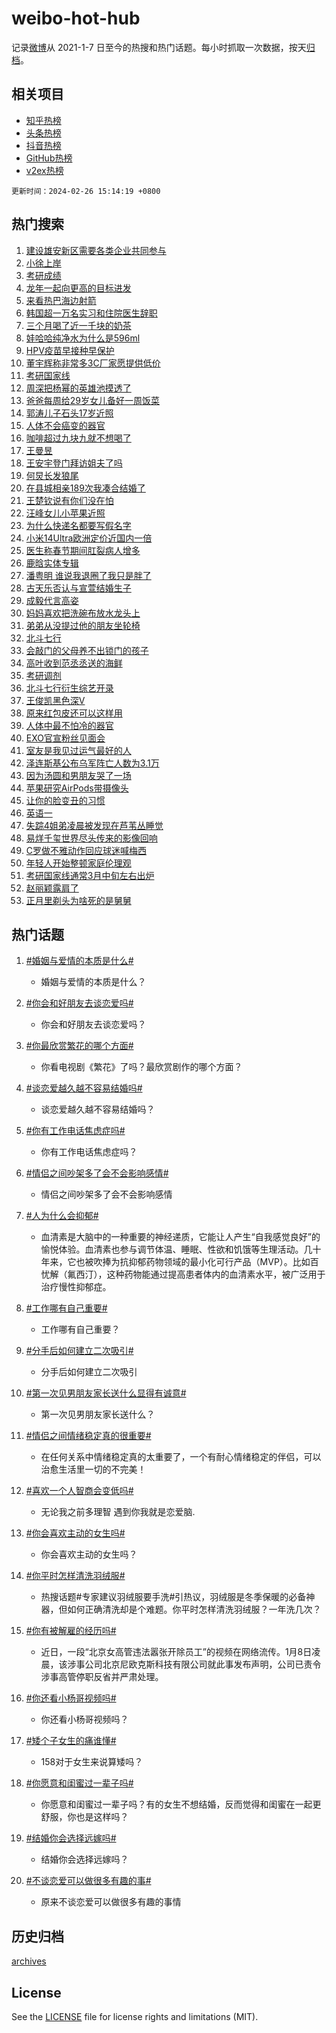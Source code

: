 # weibo-hot-hub

记录[微博](https://www.weibo.com)从 2021-1-7 日至今的热搜和热门话题。每小时抓取一次数据，按天[归档](archives)。

## 相关项目

- [知乎热榜](https://github.com/lonnyzhang423/zhihu-hot-hub)
- [头条热榜](https://github.com/lonnyzhang423/toutiao-hot-hub)
- [抖音热榜](https://github.com/lonnyzhang423/douyin-hot-hub)
- [GitHub热榜](https://github.com/lonnyzhang423/github-hot-hub)
- [v2ex热榜](https://github.com/lonnyzhang423/v2ex-hot-hub)


`更新时间：2024-02-26 15:14:19 +0800`

## 热门搜索

1. [建设雄安新区需要各类企业共同参与](https://m.weibo.cn/search?containerid=100103type%3D1%26t%3D10%26q%3D%23%E5%BB%BA%E8%AE%BE%E9%9B%84%E5%AE%89%E6%96%B0%E5%8C%BA%E9%9C%80%E8%A6%81%E5%90%84%E7%B1%BB%E4%BC%81%E4%B8%9A%E5%85%B1%E5%90%8C%E5%8F%82%E4%B8%8E%23&stream_entry_id=51&isnewpage=1&extparam=seat%3D1%26dgr%3D0%26c_type%3D51%26stream_entry_id%3D51%26pos%3D0%26cate%3D10103%26filter_type%3Drealtimehot%26q%3D%2523%25E5%25BB%25BA%25E8%25AE%25BE%25E9%259B%2584%25E5%25AE%2589%25E6%2596%25B0%25E5%258C%25BA%25E9%259C%2580%25E8%25A6%2581%25E5%2590%2584%25E7%25B1%25BB%25E4%25BC%2581%25E4%25B8%259A%25E5%2585%25B1%25E5%2590%258C%25E5%258F%2582%25E4%25B8%258E%2523%26display_time%3D1708931658%26pre_seqid%3D1708931658359916158197)
1. [小徐上岸](https://m.weibo.cn/search?containerid=100103type%3D1%26t%3D10%26q%3D%E5%B0%8F%E5%BE%90%E4%B8%8A%E5%B2%B8&stream_entry_id=31&isnewpage=1&extparam=seat%3D1%26c_type%3D31%26stream_entry_id%3D31%26band_rank%3D1%26cate%3D5001%26realpos%3D1%26filter_type%3Drealtimehot%26q%3D%25E5%25B0%258F%25E5%25BE%2590%25E4%25B8%258A%25E5%25B2%25B8%26dgr%3D0%26pos%3D0%26flag%3D1%26lcate%3D5001%26display_time%3D1708931658%26pre_seqid%3D1708931658359916158197)
1. [考研成绩](https://m.weibo.cn/search?containerid=100103type%3D1%26t%3D10%26q%3D%E8%80%83%E7%A0%94%E6%88%90%E7%BB%A9&stream_entry_id=31&isnewpage=1&extparam=seat%3D1%26c_type%3D31%26stream_entry_id%3D31%26band_rank%3D2%26cate%3D5001%26realpos%3D2%26filter_type%3Drealtimehot%26q%3D%25E8%2580%2583%25E7%25A0%2594%25E6%2588%2590%25E7%25BB%25A9%26dgr%3D0%26pos%3D1%26flag%3D16%26lcate%3D5001%26display_time%3D1708931658%26pre_seqid%3D1708931658359916158197)
1. [龙年一起向更高的目标进发](https://m.weibo.cn/search?containerid=100103type%3D1%26t%3D10%26q%3D%23%E9%BE%99%E5%B9%B4%E4%B8%80%E8%B5%B7%E5%90%91%E6%9B%B4%E9%AB%98%E7%9A%84%E7%9B%AE%E6%A0%87%E8%BF%9B%E5%8F%91%23&stream_entry_id=31&isnewpage=1&extparam=seat%3D1%26c_type%3D31%26stream_entry_id%3D31%26band_rank%3D3%26cate%3D5001%26realpos%3D3%26filter_type%3Drealtimehot%26q%3D%2523%25E9%25BE%2599%25E5%25B9%25B4%25E4%25B8%2580%25E8%25B5%25B7%25E5%2590%2591%25E6%259B%25B4%25E9%25AB%2598%25E7%259A%2584%25E7%259B%25AE%25E6%25A0%2587%25E8%25BF%259B%25E5%258F%2591%2523%26dgr%3D0%26pos%3D2%26flag%3D0%26lcate%3D5001%26display_time%3D1708931658%26pre_seqid%3D1708931658359916158197)
1. [来看热巴海边射箭](https://m.weibo.cn/search?containerid=100103type%3D1%26t%3D10%26q%3D%23%E6%9D%A5%E7%9C%8B%E7%83%AD%E5%B7%B4%E6%B5%B7%E8%BE%B9%E5%B0%84%E7%AE%AD%23&stream_entry_id=31&isnewpage=1&extparam=seat%3D1%26filter_type%3Drealtimehot%26c_type%3D31%26stream_entry_id%3D31%26band_rank%3D4%26cate%3D5001%26is_ad_pos%3D1%26q%3D%2523%25E6%259D%25A5%25E7%259C%258B%25E7%2583%25AD%25E5%25B7%25B4%25E6%25B5%25B7%25E8%25BE%25B9%25E5%25B0%2584%25E7%25AE%25AD%2523%26dgr%3D0%26adid%3D224025%26pos%3D3%26topic_ad%3D1%26lcate%3D5001%26display_time%3D1708931658%26pre_seqid%3D1708931658359916158197)
1. [韩国超一万名实习和住院医生辞职](https://m.weibo.cn/search?containerid=100103type%3D1%26t%3D10%26q%3D%23%E9%9F%A9%E5%9B%BD%E8%B6%85%E4%B8%80%E4%B8%87%E5%90%8D%E5%AE%9E%E4%B9%A0%E5%92%8C%E4%BD%8F%E9%99%A2%E5%8C%BB%E7%94%9F%E8%BE%9E%E8%81%8C%23&stream_entry_id=31&isnewpage=1&extparam=seat%3D1%26c_type%3D31%26stream_entry_id%3D31%26band_rank%3D4%26cate%3D5001%26realpos%3D4%26filter_type%3Drealtimehot%26q%3D%2523%25E9%259F%25A9%25E5%259B%25BD%25E8%25B6%2585%25E4%25B8%2580%25E4%25B8%2587%25E5%2590%258D%25E5%25AE%259E%25E4%25B9%25A0%25E5%2592%258C%25E4%25BD%258F%25E9%2599%25A2%25E5%258C%25BB%25E7%2594%259F%25E8%25BE%259E%25E8%2581%258C%2523%26dgr%3D0%26pos%3D4%26flag%3D1%26lcate%3D5001%26display_time%3D1708931658%26pre_seqid%3D1708931658359916158197)
1. [三个月喝了近一千块的奶茶](https://m.weibo.cn/search?containerid=100103type%3D1%26t%3D10%26q%3D%23%E4%B8%89%E4%B8%AA%E6%9C%88%E5%96%9D%E4%BA%86%E8%BF%91%E4%B8%80%E5%8D%83%E5%9D%97%E7%9A%84%E5%A5%B6%E8%8C%B6%23&stream_entry_id=31&isnewpage=1&extparam=seat%3D1%26c_type%3D31%26stream_entry_id%3D31%26band_rank%3D5%26cate%3D5001%26realpos%3D5%26filter_type%3Drealtimehot%26q%3D%2523%25E4%25B8%2589%25E4%25B8%25AA%25E6%259C%2588%25E5%2596%259D%25E4%25BA%2586%25E8%25BF%2591%25E4%25B8%2580%25E5%258D%2583%25E5%259D%2597%25E7%259A%2584%25E5%25A5%25B6%25E8%258C%25B6%2523%26dgr%3D0%26pos%3D5%26flag%3D2%26lcate%3D5001%26display_time%3D1708931658%26pre_seqid%3D1708931658359916158197)
1. [娃哈哈纯净水为什么是596ml](https://m.weibo.cn/search?containerid=100103type%3D1%26t%3D10%26q%3D%23%E5%A8%83%E5%93%88%E5%93%88%E7%BA%AF%E5%87%80%E6%B0%B4%E4%B8%BA%E4%BB%80%E4%B9%88%E6%98%AF596ml%23&stream_entry_id=31&isnewpage=1&extparam=seat%3D1%26c_type%3D31%26stream_entry_id%3D31%26band_rank%3D6%26cate%3D5001%26realpos%3D6%26filter_type%3Drealtimehot%26q%3D%2523%25E5%25A8%2583%25E5%2593%2588%25E5%2593%2588%25E7%25BA%25AF%25E5%2587%2580%25E6%25B0%25B4%25E4%25B8%25BA%25E4%25BB%2580%25E4%25B9%2588%25E6%2598%25AF596ml%2523%26dgr%3D0%26pos%3D6%26flag%3D0%26lcate%3D5001%26display_time%3D1708931658%26pre_seqid%3D1708931658359916158197)
1. [HPV疫苗早接种早保护](https://m.weibo.cn/search?containerid=100103type%3D1%26t%3D10%26q%3D%23HPV%E7%96%AB%E8%8B%97%E6%97%A9%E6%8E%A5%E7%A7%8D%E6%97%A9%E4%BF%9D%E6%8A%A4%23&stream_entry_id=31&isnewpage=1&extparam=seat%3D1%26filter_type%3Drealtimehot%26c_type%3D31%26stream_entry_id%3D31%26band_rank%3D7%26cate%3D5001%26is_ad_pos%3D1%26q%3D%2523HPV%25E7%2596%25AB%25E8%258B%2597%25E6%2597%25A9%25E6%258E%25A5%25E7%25A7%258D%25E6%2597%25A9%25E4%25BF%259D%25E6%258A%25A4%2523%26dgr%3D0%26adid%3D224066%26pos%3D7%26topic_ad%3D1%26lcate%3D5001%26display_time%3D1708931658%26pre_seqid%3D1708931658359916158197)
1. [董宇辉称非常多3C厂家愿提供低价](https://m.weibo.cn/search?containerid=100103type%3D1%26t%3D10%26q%3D%23%E8%91%A3%E5%AE%87%E8%BE%89%E7%A7%B0%E9%9D%9E%E5%B8%B8%E5%A4%9A3C%E5%8E%82%E5%AE%B6%E6%84%BF%E6%8F%90%E4%BE%9B%E4%BD%8E%E4%BB%B7%23&stream_entry_id=31&isnewpage=1&extparam=seat%3D1%26c_type%3D31%26stream_entry_id%3D31%26band_rank%3D7%26cate%3D5001%26realpos%3D7%26filter_type%3Drealtimehot%26q%3D%2523%25E8%2591%25A3%25E5%25AE%2587%25E8%25BE%2589%25E7%25A7%25B0%25E9%259D%259E%25E5%25B8%25B8%25E5%25A4%259A3C%25E5%258E%2582%25E5%25AE%25B6%25E6%2584%25BF%25E6%258F%2590%25E4%25BE%259B%25E4%25BD%258E%25E4%25BB%25B7%2523%26dgr%3D0%26pos%3D8%26flag%3D1%26lcate%3D5001%26display_time%3D1708931658%26pre_seqid%3D1708931658359916158197)
1. [考研国家线](https://m.weibo.cn/search?containerid=100103type%3D1%26t%3D10%26q%3D%E8%80%83%E7%A0%94%E5%9B%BD%E5%AE%B6%E7%BA%BF&stream_entry_id=31&isnewpage=1&extparam=seat%3D1%26c_type%3D31%26stream_entry_id%3D31%26band_rank%3D8%26cate%3D5001%26realpos%3D8%26filter_type%3Drealtimehot%26q%3D%25E8%2580%2583%25E7%25A0%2594%25E5%259B%25BD%25E5%25AE%25B6%25E7%25BA%25BF%26dgr%3D0%26pos%3D9%26flag%3D0%26lcate%3D5001%26display_time%3D1708931658%26pre_seqid%3D1708931658359916158197)
1. [周深把杨幂的英雄池摸透了](https://m.weibo.cn/search?containerid=100103type%3D1%26t%3D10%26q%3D%23%E5%91%A8%E6%B7%B1%E6%8A%8A%E6%9D%A8%E5%B9%82%E7%9A%84%E8%8B%B1%E9%9B%84%E6%B1%A0%E6%91%B8%E9%80%8F%E4%BA%86%23&stream_entry_id=31&isnewpage=1&extparam=seat%3D1%26c_type%3D31%26stream_entry_id%3D31%26band_rank%3D9%26cate%3D5001%26realpos%3D9%26filter_type%3Drealtimehot%26q%3D%2523%25E5%2591%25A8%25E6%25B7%25B1%25E6%258A%258A%25E6%259D%25A8%25E5%25B9%2582%25E7%259A%2584%25E8%258B%25B1%25E9%259B%2584%25E6%25B1%25A0%25E6%2591%25B8%25E9%2580%258F%25E4%25BA%2586%2523%26dgr%3D0%26pos%3D10%26flag%3D1%26lcate%3D5001%26display_time%3D1708931658%26pre_seqid%3D1708931658359916158197)
1. [爸爸每周给29岁女儿备好一周饭菜](https://m.weibo.cn/search?containerid=100103type%3D1%26t%3D10%26q%3D%23%E7%88%B8%E7%88%B8%E6%AF%8F%E5%91%A8%E7%BB%9929%E5%B2%81%E5%A5%B3%E5%84%BF%E5%A4%87%E5%A5%BD%E4%B8%80%E5%91%A8%E9%A5%AD%E8%8F%9C%23&stream_entry_id=31&isnewpage=1&extparam=seat%3D1%26c_type%3D31%26stream_entry_id%3D31%26band_rank%3D10%26cate%3D5001%26realpos%3D10%26filter_type%3Drealtimehot%26q%3D%2523%25E7%2588%25B8%25E7%2588%25B8%25E6%25AF%258F%25E5%2591%25A8%25E7%25BB%259929%25E5%25B2%2581%25E5%25A5%25B3%25E5%2584%25BF%25E5%25A4%2587%25E5%25A5%25BD%25E4%25B8%2580%25E5%2591%25A8%25E9%25A5%25AD%25E8%258F%259C%2523%26dgr%3D0%26pos%3D11%26flag%3D32768%26lcate%3D5001%26display_time%3D1708931658%26pre_seqid%3D1708931658359916158197)
1. [郭涛儿子石头17岁近照](https://m.weibo.cn/search?containerid=100103type%3D1%26t%3D10%26q%3D%23%E9%83%AD%E6%B6%9B%E5%84%BF%E5%AD%90%E7%9F%B3%E5%A4%B417%E5%B2%81%E8%BF%91%E7%85%A7%23&stream_entry_id=31&isnewpage=1&extparam=seat%3D1%26c_type%3D31%26stream_entry_id%3D31%26band_rank%3D11%26cate%3D5001%26realpos%3D11%26filter_type%3Drealtimehot%26q%3D%2523%25E9%2583%25AD%25E6%25B6%259B%25E5%2584%25BF%25E5%25AD%2590%25E7%259F%25B3%25E5%25A4%25B417%25E5%25B2%2581%25E8%25BF%2591%25E7%2585%25A7%2523%26dgr%3D0%26pos%3D12%26flag%3D1%26lcate%3D5001%26display_time%3D1708931658%26pre_seqid%3D1708931658359916158197)
1. [人体不会癌变的器官](https://m.weibo.cn/search?containerid=100103type%3D1%26t%3D10%26q%3D%23%E4%BA%BA%E4%BD%93%E4%B8%8D%E4%BC%9A%E7%99%8C%E5%8F%98%E7%9A%84%E5%99%A8%E5%AE%98%23&stream_entry_id=31&isnewpage=1&extparam=seat%3D1%26c_type%3D31%26stream_entry_id%3D31%26band_rank%3D12%26cate%3D5001%26realpos%3D12%26filter_type%3Drealtimehot%26q%3D%2523%25E4%25BA%25BA%25E4%25BD%2593%25E4%25B8%258D%25E4%25BC%259A%25E7%2599%258C%25E5%258F%2598%25E7%259A%2584%25E5%2599%25A8%25E5%25AE%2598%2523%26dgr%3D0%26pos%3D13%26flag%3D2%26lcate%3D5001%26display_time%3D1708931658%26pre_seqid%3D1708931658359916158197)
1. [咖啡超过九块九就不想喝了](https://m.weibo.cn/search?containerid=100103type%3D1%26t%3D10%26q%3D%23%E5%92%96%E5%95%A1%E8%B6%85%E8%BF%87%E4%B9%9D%E5%9D%97%E4%B9%9D%E5%B0%B1%E4%B8%8D%E6%83%B3%E5%96%9D%E4%BA%86%23&stream_entry_id=31&isnewpage=1&extparam=seat%3D1%26c_type%3D31%26stream_entry_id%3D31%26band_rank%3D13%26cate%3D5001%26realpos%3D13%26filter_type%3Drealtimehot%26q%3D%2523%25E5%2592%2596%25E5%2595%25A1%25E8%25B6%2585%25E8%25BF%2587%25E4%25B9%259D%25E5%259D%2597%25E4%25B9%259D%25E5%25B0%25B1%25E4%25B8%258D%25E6%2583%25B3%25E5%2596%259D%25E4%25BA%2586%2523%26dgr%3D0%26pos%3D14%26flag%3D1%26lcate%3D5001%26display_time%3D1708931658%26pre_seqid%3D1708931658359916158197)
1. [王曼昱](https://m.weibo.cn/search?containerid=100103type%3D1%26t%3D10%26q%3D%E7%8E%8B%E6%9B%BC%E6%98%B1&stream_entry_id=31&isnewpage=1&extparam=seat%3D1%26c_type%3D31%26stream_entry_id%3D31%26band_rank%3D14%26cate%3D5001%26realpos%3D14%26filter_type%3Drealtimehot%26q%3D%25E7%258E%258B%25E6%259B%25BC%25E6%2598%25B1%26dgr%3D0%26pos%3D15%26flag%3D1%26lcate%3D5001%26display_time%3D1708931658%26pre_seqid%3D1708931658359916158197)
1. [王安宇登门拜访姐夫了吗](https://m.weibo.cn/search?containerid=100103type%3D1%26t%3D10%26q%3D%E7%8E%8B%E5%AE%89%E5%AE%87%E7%99%BB%E9%97%A8%E6%8B%9C%E8%AE%BF%E5%A7%90%E5%A4%AB%E4%BA%86%E5%90%97&stream_entry_id=31&isnewpage=1&extparam=seat%3D1%26c_type%3D31%26stream_entry_id%3D31%26band_rank%3D15%26cate%3D5001%26realpos%3D15%26filter_type%3Drealtimehot%26q%3D%25E7%258E%258B%25E5%25AE%2589%25E5%25AE%2587%25E7%2599%25BB%25E9%2597%25A8%25E6%258B%259C%25E8%25AE%25BF%25E5%25A7%2590%25E5%25A4%25AB%25E4%25BA%2586%25E5%2590%2597%26dgr%3D0%26pos%3D16%26flag%3D0%26lcate%3D5001%26display_time%3D1708931658%26pre_seqid%3D1708931658359916158197)
1. [何炅长发狼尾](https://m.weibo.cn/search?containerid=100103type%3D1%26t%3D10%26q%3D%23%E4%BD%95%E7%82%85%E9%95%BF%E5%8F%91%E7%8B%BC%E5%B0%BE%23&stream_entry_id=31&isnewpage=1&extparam=seat%3D1%26c_type%3D31%26stream_entry_id%3D31%26band_rank%3D16%26cate%3D5001%26realpos%3D16%26filter_type%3Drealtimehot%26q%3D%2523%25E4%25BD%2595%25E7%2582%2585%25E9%2595%25BF%25E5%258F%2591%25E7%258B%25BC%25E5%25B0%25BE%2523%26dgr%3D0%26pos%3D17%26flag%3D1%26lcate%3D5001%26display_time%3D1708931658%26pre_seqid%3D1708931658359916158197)
1. [在县城相亲189次我凑合结婚了](https://m.weibo.cn/search?containerid=100103type%3D1%26t%3D10%26q%3D%23%E5%9C%A8%E5%8E%BF%E5%9F%8E%E7%9B%B8%E4%BA%B2189%E6%AC%A1%E6%88%91%E5%87%91%E5%90%88%E7%BB%93%E5%A9%9A%E4%BA%86%23&stream_entry_id=31&isnewpage=1&extparam=seat%3D1%26c_type%3D31%26stream_entry_id%3D31%26band_rank%3D17%26cate%3D5001%26realpos%3D17%26filter_type%3Drealtimehot%26q%3D%2523%25E5%259C%25A8%25E5%258E%25BF%25E5%259F%258E%25E7%259B%25B8%25E4%25BA%25B2189%25E6%25AC%25A1%25E6%2588%2591%25E5%2587%2591%25E5%2590%2588%25E7%25BB%2593%25E5%25A9%259A%25E4%25BA%2586%2523%26dgr%3D0%26pos%3D18%26flag%3D0%26lcate%3D5001%26display_time%3D1708931658%26pre_seqid%3D1708931658359916158197)
1. [王楚钦说有你们没在怕](https://m.weibo.cn/search?containerid=100103type%3D1%26t%3D10%26q%3D%23%E7%8E%8B%E6%A5%9A%E9%92%A6%E8%AF%B4%E6%9C%89%E4%BD%A0%E4%BB%AC%E6%B2%A1%E5%9C%A8%E6%80%95%23&stream_entry_id=31&isnewpage=1&extparam=seat%3D1%26c_type%3D31%26stream_entry_id%3D31%26band_rank%3D18%26cate%3D5001%26realpos%3D18%26filter_type%3Drealtimehot%26q%3D%2523%25E7%258E%258B%25E6%25A5%259A%25E9%2592%25A6%25E8%25AF%25B4%25E6%259C%2589%25E4%25BD%25A0%25E4%25BB%25AC%25E6%25B2%25A1%25E5%259C%25A8%25E6%2580%2595%2523%26dgr%3D0%26pos%3D19%26flag%3D1%26lcate%3D5001%26display_time%3D1708931658%26pre_seqid%3D1708931658359916158197)
1. [汪峰女儿小苹果近照](https://m.weibo.cn/search?containerid=100103type%3D1%26t%3D10%26q%3D%23%E6%B1%AA%E5%B3%B0%E5%A5%B3%E5%84%BF%E5%B0%8F%E8%8B%B9%E6%9E%9C%E8%BF%91%E7%85%A7%23&stream_entry_id=31&isnewpage=1&extparam=seat%3D1%26c_type%3D31%26stream_entry_id%3D31%26band_rank%3D19%26cate%3D5001%26realpos%3D19%26filter_type%3Drealtimehot%26q%3D%2523%25E6%25B1%25AA%25E5%25B3%25B0%25E5%25A5%25B3%25E5%2584%25BF%25E5%25B0%258F%25E8%258B%25B9%25E6%259E%259C%25E8%25BF%2591%25E7%2585%25A7%2523%26dgr%3D0%26pos%3D20%26flag%3D1%26lcate%3D5001%26display_time%3D1708931658%26pre_seqid%3D1708931658359916158197)
1. [为什么快递名都要写假名字](https://m.weibo.cn/search?containerid=100103type%3D1%26t%3D10%26q%3D%23%E4%B8%BA%E4%BB%80%E4%B9%88%E5%BF%AB%E9%80%92%E5%90%8D%E9%83%BD%E8%A6%81%E5%86%99%E5%81%87%E5%90%8D%E5%AD%97%23&stream_entry_id=31&isnewpage=1&extparam=seat%3D1%26c_type%3D31%26stream_entry_id%3D31%26band_rank%3D20%26cate%3D5001%26realpos%3D20%26filter_type%3Drealtimehot%26q%3D%2523%25E4%25B8%25BA%25E4%25BB%2580%25E4%25B9%2588%25E5%25BF%25AB%25E9%2580%2592%25E5%2590%258D%25E9%2583%25BD%25E8%25A6%2581%25E5%2586%2599%25E5%2581%2587%25E5%2590%258D%25E5%25AD%2597%2523%26dgr%3D0%26pos%3D21%26flag%3D1%26lcate%3D5001%26display_time%3D1708931658%26pre_seqid%3D1708931658359916158197)
1. [小米14Ultra欧洲定价近国内一倍](https://m.weibo.cn/search?containerid=100103type%3D1%26t%3D10%26q%3D%23%E5%B0%8F%E7%B1%B314Ultra%E6%AC%A7%E6%B4%B2%E5%AE%9A%E4%BB%B7%E8%BF%91%E5%9B%BD%E5%86%85%E4%B8%80%E5%80%8D%23&stream_entry_id=31&isnewpage=1&extparam=seat%3D1%26c_type%3D31%26stream_entry_id%3D31%26band_rank%3D21%26cate%3D5001%26realpos%3D21%26filter_type%3Drealtimehot%26q%3D%2523%25E5%25B0%258F%25E7%25B1%25B314Ultra%25E6%25AC%25A7%25E6%25B4%25B2%25E5%25AE%259A%25E4%25BB%25B7%25E8%25BF%2591%25E5%259B%25BD%25E5%2586%2585%25E4%25B8%2580%25E5%2580%258D%2523%26dgr%3D0%26adid%3D224105%26pos%3D22%26flag%3D0%26lcate%3D5001%26display_time%3D1708931658%26pre_seqid%3D1708931658359916158197)
1. [医生称春节期间肛裂病人增多](https://m.weibo.cn/search?containerid=100103type%3D1%26t%3D10%26q%3D%23%E5%8C%BB%E7%94%9F%E7%A7%B0%E6%98%A5%E8%8A%82%E6%9C%9F%E9%97%B4%E8%82%9B%E8%A3%82%E7%97%85%E4%BA%BA%E5%A2%9E%E5%A4%9A%23&stream_entry_id=31&isnewpage=1&extparam=seat%3D1%26c_type%3D31%26stream_entry_id%3D31%26band_rank%3D22%26cate%3D5001%26realpos%3D22%26filter_type%3Drealtimehot%26q%3D%2523%25E5%258C%25BB%25E7%2594%259F%25E7%25A7%25B0%25E6%2598%25A5%25E8%258A%2582%25E6%259C%259F%25E9%2597%25B4%25E8%2582%259B%25E8%25A3%2582%25E7%2597%2585%25E4%25BA%25BA%25E5%25A2%259E%25E5%25A4%259A%2523%26dgr%3D0%26pos%3D23%26flag%3D0%26lcate%3D5001%26display_time%3D1708931658%26pre_seqid%3D1708931658359916158197)
1. [鹿晗实体专辑](https://m.weibo.cn/search?containerid=100103type%3D1%26t%3D10%26q%3D%E9%B9%BF%E6%99%97%E5%AE%9E%E4%BD%93%E4%B8%93%E8%BE%91&stream_entry_id=31&isnewpage=1&extparam=seat%3D1%26c_type%3D31%26stream_entry_id%3D31%26band_rank%3D23%26cate%3D5001%26realpos%3D23%26filter_type%3Drealtimehot%26q%3D%25E9%25B9%25BF%25E6%2599%2597%25E5%25AE%259E%25E4%25BD%2593%25E4%25B8%2593%25E8%25BE%2591%26dgr%3D0%26pos%3D24%26flag%3D2%26lcate%3D5001%26display_time%3D1708931658%26pre_seqid%3D1708931658359916158197)
1. [潘粤明 谁说我退圈了我只是胖了](https://m.weibo.cn/search?containerid=100103type%3D1%26t%3D10%26q%3D%E6%BD%98%E7%B2%A4%E6%98%8E+%E8%B0%81%E8%AF%B4%E6%88%91%E9%80%80%E5%9C%88%E4%BA%86%E6%88%91%E5%8F%AA%E6%98%AF%E8%83%96%E4%BA%86&stream_entry_id=31&isnewpage=1&extparam=seat%3D1%26c_type%3D31%26stream_entry_id%3D31%26band_rank%3D24%26cate%3D5001%26realpos%3D24%26filter_type%3Drealtimehot%26q%3D%25E6%25BD%2598%25E7%25B2%25A4%25E6%2598%258E%2520%25E8%25B0%2581%25E8%25AF%25B4%25E6%2588%2591%25E9%2580%2580%25E5%259C%2588%25E4%25BA%2586%25E6%2588%2591%25E5%258F%25AA%25E6%2598%25AF%25E8%2583%2596%25E4%25BA%2586%26dgr%3D0%26pos%3D25%26flag%3D2%26lcate%3D5001%26display_time%3D1708931658%26pre_seqid%3D1708931658359916158197)
1. [古天乐否认与宣萱结婚生子](https://m.weibo.cn/search?containerid=100103type%3D1%26t%3D10%26q%3D%23%E5%8F%A4%E5%A4%A9%E4%B9%90%E5%90%A6%E8%AE%A4%E4%B8%8E%E5%AE%A3%E8%90%B1%E7%BB%93%E5%A9%9A%E7%94%9F%E5%AD%90%23&stream_entry_id=31&isnewpage=1&extparam=seat%3D1%26c_type%3D31%26stream_entry_id%3D31%26band_rank%3D25%26cate%3D5001%26realpos%3D25%26filter_type%3Drealtimehot%26q%3D%2523%25E5%258F%25A4%25E5%25A4%25A9%25E4%25B9%2590%25E5%2590%25A6%25E8%25AE%25A4%25E4%25B8%258E%25E5%25AE%25A3%25E8%2590%25B1%25E7%25BB%2593%25E5%25A9%259A%25E7%2594%259F%25E5%25AD%2590%2523%26dgr%3D0%26pos%3D26%26flag%3D0%26lcate%3D5001%26display_time%3D1708931658%26pre_seqid%3D1708931658359916158197)
1. [成毅代言高姿](https://m.weibo.cn/search?containerid=100103type%3D1%26t%3D10%26q%3D%E6%88%90%E6%AF%85%E4%BB%A3%E8%A8%80%E9%AB%98%E5%A7%BF&stream_entry_id=31&isnewpage=1&extparam=seat%3D1%26c_type%3D31%26stream_entry_id%3D31%26band_rank%3D26%26cate%3D5001%26realpos%3D26%26filter_type%3Drealtimehot%26q%3D%25E6%2588%2590%25E6%25AF%2585%25E4%25BB%25A3%25E8%25A8%2580%25E9%25AB%2598%25E5%25A7%25BF%26dgr%3D0%26pos%3D27%26flag%3D1%26lcate%3D5001%26display_time%3D1708931658%26pre_seqid%3D1708931658359916158197)
1. [妈妈喜欢把洗碗布放水龙头上](https://m.weibo.cn/search?containerid=100103type%3D1%26t%3D10%26q%3D%E5%A6%88%E5%A6%88%E5%96%9C%E6%AC%A2%E6%8A%8A%E6%B4%97%E7%A2%97%E5%B8%83%E6%94%BE%E6%B0%B4%E9%BE%99%E5%A4%B4%E4%B8%8A&stream_entry_id=31&isnewpage=1&extparam=seat%3D1%26c_type%3D31%26stream_entry_id%3D31%26band_rank%3D27%26cate%3D5001%26realpos%3D27%26filter_type%3Drealtimehot%26q%3D%25E5%25A6%2588%25E5%25A6%2588%25E5%2596%259C%25E6%25AC%25A2%25E6%258A%258A%25E6%25B4%2597%25E7%25A2%2597%25E5%25B8%2583%25E6%2594%25BE%25E6%25B0%25B4%25E9%25BE%2599%25E5%25A4%25B4%25E4%25B8%258A%26dgr%3D0%26pos%3D28%26flag%3D0%26lcate%3D5001%26display_time%3D1708931658%26pre_seqid%3D1708931658359916158197)
1. [弟弟从没提过他的朋友坐轮椅](https://m.weibo.cn/search?containerid=100103type%3D1%26t%3D10%26q%3D%E5%BC%9F%E5%BC%9F%E4%BB%8E%E6%B2%A1%E6%8F%90%E8%BF%87%E4%BB%96%E7%9A%84%E6%9C%8B%E5%8F%8B%E5%9D%90%E8%BD%AE%E6%A4%85&stream_entry_id=31&isnewpage=1&extparam=seat%3D1%26c_type%3D31%26stream_entry_id%3D31%26band_rank%3D28%26cate%3D5001%26realpos%3D28%26filter_type%3Drealtimehot%26q%3D%25E5%25BC%259F%25E5%25BC%259F%25E4%25BB%258E%25E6%25B2%25A1%25E6%258F%2590%25E8%25BF%2587%25E4%25BB%2596%25E7%259A%2584%25E6%259C%258B%25E5%258F%258B%25E5%259D%2590%25E8%25BD%25AE%25E6%25A4%2585%26dgr%3D0%26pos%3D29%26flag%3D1%26lcate%3D5001%26display_time%3D1708931658%26pre_seqid%3D1708931658359916158197)
1. [北斗七行](https://m.weibo.cn/search?containerid=100103type%3D1%26t%3D10%26q%3D%E5%8C%97%E6%96%97%E4%B8%83%E8%A1%8C&stream_entry_id=31&isnewpage=1&extparam=seat%3D1%26c_type%3D31%26stream_entry_id%3D31%26band_rank%3D29%26cate%3D5001%26realpos%3D29%26filter_type%3Drealtimehot%26q%3D%25E5%258C%2597%25E6%2596%2597%25E4%25B8%2583%25E8%25A1%258C%26dgr%3D0%26pos%3D30%26flag%3D0%26lcate%3D5001%26display_time%3D1708931658%26pre_seqid%3D1708931658359916158197)
1. [会敲门的父母养不出锁门的孩子](https://m.weibo.cn/search?containerid=100103type%3D1%26t%3D10%26q%3D%23%E4%BC%9A%E6%95%B2%E9%97%A8%E7%9A%84%E7%88%B6%E6%AF%8D%E5%85%BB%E4%B8%8D%E5%87%BA%E9%94%81%E9%97%A8%E7%9A%84%E5%AD%A9%E5%AD%90%23&stream_entry_id=31&isnewpage=1&extparam=seat%3D1%26c_type%3D31%26stream_entry_id%3D31%26band_rank%3D30%26cate%3D5001%26realpos%3D30%26filter_type%3Drealtimehot%26q%3D%2523%25E4%25BC%259A%25E6%2595%25B2%25E9%2597%25A8%25E7%259A%2584%25E7%2588%25B6%25E6%25AF%258D%25E5%2585%25BB%25E4%25B8%258D%25E5%2587%25BA%25E9%2594%2581%25E9%2597%25A8%25E7%259A%2584%25E5%25AD%25A9%25E5%25AD%2590%2523%26dgr%3D0%26pos%3D31%26flag%3D1%26lcate%3D5001%26display_time%3D1708931658%26pre_seqid%3D1708931658359916158197)
1. [高叶收到范丞丞送的海鲜](https://m.weibo.cn/search?containerid=100103type%3D1%26t%3D10%26q%3D%23%E9%AB%98%E5%8F%B6%E6%94%B6%E5%88%B0%E8%8C%83%E4%B8%9E%E4%B8%9E%E9%80%81%E7%9A%84%E6%B5%B7%E9%B2%9C%23&stream_entry_id=31&isnewpage=1&extparam=seat%3D1%26c_type%3D31%26stream_entry_id%3D31%26band_rank%3D31%26cate%3D5001%26realpos%3D31%26filter_type%3Drealtimehot%26q%3D%2523%25E9%25AB%2598%25E5%258F%25B6%25E6%2594%25B6%25E5%2588%25B0%25E8%258C%2583%25E4%25B8%259E%25E4%25B8%259E%25E9%2580%2581%25E7%259A%2584%25E6%25B5%25B7%25E9%25B2%259C%2523%26dgr%3D0%26pos%3D32%26flag%3D1%26lcate%3D5001%26display_time%3D1708931658%26pre_seqid%3D1708931658359916158197)
1. [考研调剂](https://m.weibo.cn/search?containerid=100103type%3D1%26t%3D10%26q%3D%E8%80%83%E7%A0%94%E8%B0%83%E5%89%82&stream_entry_id=31&isnewpage=1&extparam=seat%3D1%26c_type%3D31%26stream_entry_id%3D31%26band_rank%3D32%26cate%3D5001%26realpos%3D32%26filter_type%3Drealtimehot%26q%3D%25E8%2580%2583%25E7%25A0%2594%25E8%25B0%2583%25E5%2589%2582%26dgr%3D0%26pos%3D33%26flag%3D1%26lcate%3D5001%26display_time%3D1708931658%26pre_seqid%3D1708931658359916158197)
1. [北斗七行衍生综艺开录](https://m.weibo.cn/search?containerid=100103type%3D1%26t%3D10%26q%3D%23%E5%8C%97%E6%96%97%E4%B8%83%E8%A1%8C%E8%A1%8D%E7%94%9F%E7%BB%BC%E8%89%BA%E5%BC%80%E5%BD%95%23&stream_entry_id=31&isnewpage=1&extparam=seat%3D1%26c_type%3D31%26stream_entry_id%3D31%26band_rank%3D33%26cate%3D5001%26realpos%3D33%26filter_type%3Drealtimehot%26q%3D%2523%25E5%258C%2597%25E6%2596%2597%25E4%25B8%2583%25E8%25A1%258C%25E8%25A1%258D%25E7%2594%259F%25E7%25BB%25BC%25E8%2589%25BA%25E5%25BC%2580%25E5%25BD%2595%2523%26dgr%3D0%26pos%3D34%26flag%3D1%26lcate%3D5001%26display_time%3D1708931658%26pre_seqid%3D1708931658359916158197)
1. [王俊凯黑色深V](https://m.weibo.cn/search?containerid=100103type%3D1%26t%3D10%26q%3D%23%E7%8E%8B%E4%BF%8A%E5%87%AF%E9%BB%91%E8%89%B2%E6%B7%B1V%23&stream_entry_id=31&isnewpage=1&extparam=seat%3D1%26c_type%3D31%26stream_entry_id%3D31%26band_rank%3D34%26cate%3D5001%26realpos%3D34%26filter_type%3Drealtimehot%26q%3D%2523%25E7%258E%258B%25E4%25BF%258A%25E5%2587%25AF%25E9%25BB%2591%25E8%2589%25B2%25E6%25B7%25B1V%2523%26dgr%3D0%26pos%3D35%26flag%3D1%26lcate%3D5001%26display_time%3D1708931658%26pre_seqid%3D1708931658359916158197)
1. [原来红包皮还可以这样用](https://m.weibo.cn/search?containerid=100103type%3D1%26t%3D10%26q%3D%E5%8E%9F%E6%9D%A5%E7%BA%A2%E5%8C%85%E7%9A%AE%E8%BF%98%E5%8F%AF%E4%BB%A5%E8%BF%99%E6%A0%B7%E7%94%A8&stream_entry_id=31&isnewpage=1&extparam=seat%3D1%26c_type%3D31%26stream_entry_id%3D31%26band_rank%3D35%26cate%3D5001%26realpos%3D35%26filter_type%3Drealtimehot%26q%3D%25E5%258E%259F%25E6%259D%25A5%25E7%25BA%25A2%25E5%258C%2585%25E7%259A%25AE%25E8%25BF%2598%25E5%258F%25AF%25E4%25BB%25A5%25E8%25BF%2599%25E6%25A0%25B7%25E7%2594%25A8%26dgr%3D0%26pos%3D36%26flag%3D1%26lcate%3D5001%26display_time%3D1708931658%26pre_seqid%3D1708931658359916158197)
1. [人体中最不怕冷的器官](https://m.weibo.cn/search?containerid=100103type%3D1%26t%3D10%26q%3D%23%E4%BA%BA%E4%BD%93%E4%B8%AD%E6%9C%80%E4%B8%8D%E6%80%95%E5%86%B7%E7%9A%84%E5%99%A8%E5%AE%98%23&stream_entry_id=31&isnewpage=1&extparam=seat%3D1%26c_type%3D31%26stream_entry_id%3D31%26band_rank%3D36%26cate%3D5001%26realpos%3D36%26filter_type%3Drealtimehot%26q%3D%2523%25E4%25BA%25BA%25E4%25BD%2593%25E4%25B8%25AD%25E6%259C%2580%25E4%25B8%258D%25E6%2580%2595%25E5%2586%25B7%25E7%259A%2584%25E5%2599%25A8%25E5%25AE%2598%2523%26dgr%3D0%26pos%3D37%26flag%3D0%26lcate%3D5001%26display_time%3D1708931658%26pre_seqid%3D1708931658359916158197)
1. [EXO官宣粉丝见面会](https://m.weibo.cn/search?containerid=100103type%3D1%26t%3D10%26q%3D%23EXO%E5%AE%98%E5%AE%A3%E7%B2%89%E4%B8%9D%E8%A7%81%E9%9D%A2%E4%BC%9A%23&stream_entry_id=31&isnewpage=1&extparam=seat%3D1%26c_type%3D31%26stream_entry_id%3D31%26band_rank%3D37%26cate%3D5001%26realpos%3D37%26filter_type%3Drealtimehot%26q%3D%2523EXO%25E5%25AE%2598%25E5%25AE%25A3%25E7%25B2%2589%25E4%25B8%259D%25E8%25A7%2581%25E9%259D%25A2%25E4%25BC%259A%2523%26dgr%3D0%26pos%3D38%26flag%3D0%26lcate%3D5001%26display_time%3D1708931658%26pre_seqid%3D1708931658359916158197)
1. [室友是我见过运气最好的人](https://m.weibo.cn/search?containerid=100103type%3D1%26t%3D10%26q%3D%23%E5%AE%A4%E5%8F%8B%E6%98%AF%E6%88%91%E8%A7%81%E8%BF%87%E8%BF%90%E6%B0%94%E6%9C%80%E5%A5%BD%E7%9A%84%E4%BA%BA%23&stream_entry_id=31&isnewpage=1&extparam=seat%3D1%26c_type%3D31%26stream_entry_id%3D31%26band_rank%3D38%26cate%3D5001%26realpos%3D38%26filter_type%3Drealtimehot%26q%3D%2523%25E5%25AE%25A4%25E5%258F%258B%25E6%2598%25AF%25E6%2588%2591%25E8%25A7%2581%25E8%25BF%2587%25E8%25BF%2590%25E6%25B0%2594%25E6%259C%2580%25E5%25A5%25BD%25E7%259A%2584%25E4%25BA%25BA%2523%26dgr%3D0%26pos%3D39%26flag%3D1%26lcate%3D5001%26display_time%3D1708931658%26pre_seqid%3D1708931658359916158197)
1. [泽连斯基公布乌军阵亡人数为3.1万](https://m.weibo.cn/search?containerid=100103type%3D1%26t%3D10%26q%3D%23%E6%B3%BD%E8%BF%9E%E6%96%AF%E5%9F%BA%E5%85%AC%E5%B8%83%E4%B9%8C%E5%86%9B%E9%98%B5%E4%BA%A1%E4%BA%BA%E6%95%B0%E4%B8%BA3.1%E4%B8%87%23&stream_entry_id=31&isnewpage=1&extparam=seat%3D1%26c_type%3D31%26stream_entry_id%3D31%26band_rank%3D39%26cate%3D5001%26realpos%3D39%26filter_type%3Drealtimehot%26q%3D%2523%25E6%25B3%25BD%25E8%25BF%259E%25E6%2596%25AF%25E5%259F%25BA%25E5%2585%25AC%25E5%25B8%2583%25E4%25B9%258C%25E5%2586%259B%25E9%2598%25B5%25E4%25BA%25A1%25E4%25BA%25BA%25E6%2595%25B0%25E4%25B8%25BA3.1%25E4%25B8%2587%2523%26dgr%3D0%26pos%3D40%26flag%3D0%26lcate%3D5001%26display_time%3D1708931658%26pre_seqid%3D1708931658359916158197)
1. [因为汤圆和男朋友哭了一场](https://m.weibo.cn/search?containerid=100103type%3D1%26t%3D10%26q%3D%E5%9B%A0%E4%B8%BA%E6%B1%A4%E5%9C%86%E5%92%8C%E7%94%B7%E6%9C%8B%E5%8F%8B%E5%93%AD%E4%BA%86%E4%B8%80%E5%9C%BA&stream_entry_id=31&isnewpage=1&extparam=seat%3D1%26c_type%3D31%26stream_entry_id%3D31%26band_rank%3D40%26cate%3D5001%26realpos%3D40%26filter_type%3Drealtimehot%26q%3D%25E5%259B%25A0%25E4%25B8%25BA%25E6%25B1%25A4%25E5%259C%2586%25E5%2592%258C%25E7%2594%25B7%25E6%259C%258B%25E5%258F%258B%25E5%2593%25AD%25E4%25BA%2586%25E4%25B8%2580%25E5%259C%25BA%26dgr%3D0%26pos%3D41%26flag%3D1%26lcate%3D5001%26display_time%3D1708931658%26pre_seqid%3D1708931658359916158197)
1. [苹果研究AirPods带摄像头](https://m.weibo.cn/search?containerid=100103type%3D1%26t%3D10%26q%3D%23%E8%8B%B9%E6%9E%9C%E7%A0%94%E7%A9%B6AirPods%E5%B8%A6%E6%91%84%E5%83%8F%E5%A4%B4%23&stream_entry_id=31&isnewpage=1&extparam=seat%3D1%26c_type%3D31%26stream_entry_id%3D31%26band_rank%3D41%26cate%3D5001%26realpos%3D41%26filter_type%3Drealtimehot%26q%3D%2523%25E8%258B%25B9%25E6%259E%259C%25E7%25A0%2594%25E7%25A9%25B6AirPods%25E5%25B8%25A6%25E6%2591%2584%25E5%2583%258F%25E5%25A4%25B4%2523%26dgr%3D0%26pos%3D42%26flag%3D0%26lcate%3D5001%26display_time%3D1708931658%26pre_seqid%3D1708931658359916158197)
1. [让你的脸变丑的习惯](https://m.weibo.cn/search?containerid=100103type%3D1%26t%3D10%26q%3D%E8%AE%A9%E4%BD%A0%E7%9A%84%E8%84%B8%E5%8F%98%E4%B8%91%E7%9A%84%E4%B9%A0%E6%83%AF&stream_entry_id=31&isnewpage=1&extparam=seat%3D1%26c_type%3D31%26stream_entry_id%3D31%26band_rank%3D42%26cate%3D5001%26realpos%3D42%26filter_type%3Drealtimehot%26q%3D%25E8%25AE%25A9%25E4%25BD%25A0%25E7%259A%2584%25E8%2584%25B8%25E5%258F%2598%25E4%25B8%2591%25E7%259A%2584%25E4%25B9%25A0%25E6%2583%25AF%26dgr%3D0%26pos%3D43%26flag%3D1%26lcate%3D5001%26display_time%3D1708931658%26pre_seqid%3D1708931658359916158197)
1. [英语一](https://m.weibo.cn/search?containerid=100103type%3D1%26t%3D10%26q%3D%E8%8B%B1%E8%AF%AD%E4%B8%80&stream_entry_id=31&isnewpage=1&extparam=seat%3D1%26c_type%3D31%26stream_entry_id%3D31%26band_rank%3D43%26cate%3D5001%26realpos%3D43%26filter_type%3Drealtimehot%26q%3D%25E8%258B%25B1%25E8%25AF%25AD%25E4%25B8%2580%26dgr%3D0%26pos%3D44%26flag%3D0%26lcate%3D5001%26display_time%3D1708931658%26pre_seqid%3D1708931658359916158197)
1. [失踪4姐弟凌晨被发现在芦苇丛睡觉](https://m.weibo.cn/search?containerid=100103type%3D1%26t%3D10%26q%3D%23%E5%A4%B1%E8%B8%AA4%E5%A7%90%E5%BC%9F%E5%87%8C%E6%99%A8%E8%A2%AB%E5%8F%91%E7%8E%B0%E5%9C%A8%E8%8A%A6%E8%8B%87%E4%B8%9B%E7%9D%A1%E8%A7%89%23&stream_entry_id=31&isnewpage=1&extparam=seat%3D1%26c_type%3D31%26stream_entry_id%3D31%26band_rank%3D44%26cate%3D5001%26realpos%3D44%26filter_type%3Drealtimehot%26q%3D%2523%25E5%25A4%25B1%25E8%25B8%25AA4%25E5%25A7%2590%25E5%25BC%259F%25E5%2587%258C%25E6%2599%25A8%25E8%25A2%25AB%25E5%258F%2591%25E7%258E%25B0%25E5%259C%25A8%25E8%258A%25A6%25E8%258B%2587%25E4%25B8%259B%25E7%259D%25A1%25E8%25A7%2589%2523%26dgr%3D0%26pos%3D45%26flag%3D0%26lcate%3D5001%26display_time%3D1708931658%26pre_seqid%3D1708931658359916158197)
1. [易烊千玺世界尽头传来的影像回响](https://m.weibo.cn/search?containerid=100103type%3D1%26t%3D10%26q%3D%23%E6%98%93%E7%83%8A%E5%8D%83%E7%8E%BA%E4%B8%96%E7%95%8C%E5%B0%BD%E5%A4%B4%E4%BC%A0%E6%9D%A5%E7%9A%84%E5%BD%B1%E5%83%8F%E5%9B%9E%E5%93%8D%23&stream_entry_id=31&isnewpage=1&extparam=seat%3D1%26c_type%3D31%26stream_entry_id%3D31%26band_rank%3D45%26cate%3D5001%26realpos%3D45%26filter_type%3Drealtimehot%26q%3D%2523%25E6%2598%2593%25E7%2583%258A%25E5%258D%2583%25E7%258E%25BA%25E4%25B8%2596%25E7%2595%258C%25E5%25B0%25BD%25E5%25A4%25B4%25E4%25BC%25A0%25E6%259D%25A5%25E7%259A%2584%25E5%25BD%25B1%25E5%2583%258F%25E5%259B%259E%25E5%2593%258D%2523%26dgr%3D0%26pos%3D46%26flag%3D1%26lcate%3D5001%26display_time%3D1708931658%26pre_seqid%3D1708931658359916158197)
1. [C罗做不雅动作回应球迷喊梅西](https://m.weibo.cn/search?containerid=100103type%3D1%26t%3D10%26q%3D%23C%E7%BD%97%E5%81%9A%E4%B8%8D%E9%9B%85%E5%8A%A8%E4%BD%9C%E5%9B%9E%E5%BA%94%E7%90%83%E8%BF%B7%E5%96%8A%E6%A2%85%E8%A5%BF%23&stream_entry_id=31&isnewpage=1&extparam=seat%3D1%26c_type%3D31%26stream_entry_id%3D31%26band_rank%3D46%26cate%3D5001%26realpos%3D46%26filter_type%3Drealtimehot%26q%3D%2523C%25E7%25BD%2597%25E5%2581%259A%25E4%25B8%258D%25E9%259B%2585%25E5%258A%25A8%25E4%25BD%259C%25E5%259B%259E%25E5%25BA%2594%25E7%2590%2583%25E8%25BF%25B7%25E5%2596%258A%25E6%25A2%2585%25E8%25A5%25BF%2523%26dgr%3D0%26pos%3D47%26flag%3D0%26lcate%3D5001%26display_time%3D1708931658%26pre_seqid%3D1708931658359916158197)
1. [年轻人开始整顿家庭伦理观](https://m.weibo.cn/search?containerid=100103type%3D1%26t%3D10%26q%3D%E5%B9%B4%E8%BD%BB%E4%BA%BA%E5%BC%80%E5%A7%8B%E6%95%B4%E9%A1%BF%E5%AE%B6%E5%BA%AD%E4%BC%A6%E7%90%86%E8%A7%82&stream_entry_id=31&isnewpage=1&extparam=seat%3D1%26c_type%3D31%26stream_entry_id%3D31%26band_rank%3D47%26cate%3D5001%26realpos%3D47%26filter_type%3Drealtimehot%26q%3D%25E5%25B9%25B4%25E8%25BD%25BB%25E4%25BA%25BA%25E5%25BC%2580%25E5%25A7%258B%25E6%2595%25B4%25E9%25A1%25BF%25E5%25AE%25B6%25E5%25BA%25AD%25E4%25BC%25A6%25E7%2590%2586%25E8%25A7%2582%26dgr%3D0%26pos%3D48%26flag%3D1%26lcate%3D5001%26display_time%3D1708931658%26pre_seqid%3D1708931658359916158197)
1. [考研国家线通常3月中旬左右出炉](https://m.weibo.cn/search?containerid=100103type%3D1%26t%3D10%26q%3D%23%E8%80%83%E7%A0%94%E5%9B%BD%E5%AE%B6%E7%BA%BF%E9%80%9A%E5%B8%B83%E6%9C%88%E4%B8%AD%E6%97%AC%E5%B7%A6%E5%8F%B3%E5%87%BA%E7%82%89%23&stream_entry_id=31&isnewpage=1&extparam=seat%3D1%26c_type%3D31%26stream_entry_id%3D31%26band_rank%3D48%26cate%3D5001%26realpos%3D48%26filter_type%3Drealtimehot%26q%3D%2523%25E8%2580%2583%25E7%25A0%2594%25E5%259B%25BD%25E5%25AE%25B6%25E7%25BA%25BF%25E9%2580%259A%25E5%25B8%25B83%25E6%259C%2588%25E4%25B8%25AD%25E6%2597%25AC%25E5%25B7%25A6%25E5%258F%25B3%25E5%2587%25BA%25E7%2582%2589%2523%26dgr%3D0%26pos%3D49%26flag%3D0%26lcate%3D5001%26display_time%3D1708931658%26pre_seqid%3D1708931658359916158197)
1. [赵丽颖露肩了](https://m.weibo.cn/search?containerid=100103type%3D1%26t%3D10%26q%3D%23%E8%B5%B5%E4%B8%BD%E9%A2%96%E9%9C%B2%E8%82%A9%E4%BA%86%23&stream_entry_id=31&isnewpage=1&extparam=seat%3D1%26c_type%3D31%26stream_entry_id%3D31%26band_rank%3D49%26cate%3D5001%26realpos%3D49%26filter_type%3Drealtimehot%26q%3D%2523%25E8%25B5%25B5%25E4%25B8%25BD%25E9%25A2%2596%25E9%259C%25B2%25E8%2582%25A9%25E4%25BA%2586%2523%26dgr%3D0%26pos%3D50%26flag%3D0%26lcate%3D5001%26display_time%3D1708931658%26pre_seqid%3D1708931658359916158197)
1. [正月里剃头为啥死的是舅舅](https://m.weibo.cn/search?containerid=100103type%3D1%26t%3D10%26q%3D%23%E6%AD%A3%E6%9C%88%E9%87%8C%E5%89%83%E5%A4%B4%E4%B8%BA%E5%95%A5%E6%AD%BB%E7%9A%84%E6%98%AF%E8%88%85%E8%88%85%23&stream_entry_id=31&isnewpage=1&extparam=seat%3D1%26c_type%3D31%26stream_entry_id%3D31%26band_rank%3D50%26cate%3D5001%26realpos%3D50%26filter_type%3Drealtimehot%26q%3D%2523%25E6%25AD%25A3%25E6%259C%2588%25E9%2587%258C%25E5%2589%2583%25E5%25A4%25B4%25E4%25B8%25BA%25E5%2595%25A5%25E6%25AD%25BB%25E7%259A%2584%25E6%2598%25AF%25E8%2588%2585%25E8%2588%2585%2523%26dgr%3D0%26pos%3D51%26flag%3D1%26lcate%3D5001%26display_time%3D1708931658%26pre_seqid%3D1708931658359916158197)

## 热门话题

1. [#婚姻与爱情的本质是什么#](https://m.weibo.cn/search?containerid=231522type%3D1%26t%3D10%26q%3D%23%E5%A9%9A%E5%A7%BB%E4%B8%8E%E7%88%B1%E6%83%85%E7%9A%84%E6%9C%AC%E8%B4%A8%E6%98%AF%E4%BB%80%E4%B9%88%23&stream_entry_id=128&isnewpage=1&extparam=seat%3D1%26unitid%3D1704881162756%26dgr%3D0%26pos%3D1-0-0%26lcate%3D5004%26cate%3D5004%26c_type%3D128%26display_time%3D1708931659%26pre_seqid%3D1708931659675026738128)
    - 婚姻与爱情的本质是什么？

1. [#你会和好朋友去谈恋爱吗#](https://m.weibo.cn/search?containerid=231522type%3D1%26t%3D10%26q%3D%23%E4%BD%A0%E4%BC%9A%E5%92%8C%E5%A5%BD%E6%9C%8B%E5%8F%8B%E5%8E%BB%E8%B0%88%E6%81%8B%E7%88%B1%E5%90%97%23&stream_entry_id=128&isnewpage=1&extparam=seat%3D1%26unitid%3D1704849959446%26dgr%3D0%26pos%3D1-0-1%26lcate%3D5004%26cate%3D5004%26c_type%3D128%26display_time%3D1708931659%26pre_seqid%3D1708931659675026738128)
    - 你会和好朋友去谈恋爱吗？

1. [#你最欣赏繁花的哪个方面#](https://m.weibo.cn/search?containerid=231522type%3D1%26t%3D10%26q%3D%23%E4%BD%A0%E6%9C%80%E6%AC%A3%E8%B5%8F%E7%B9%81%E8%8A%B1%E7%9A%84%E5%93%AA%E4%B8%AA%E6%96%B9%E9%9D%A2%23&stream_entry_id=128&isnewpage=1&extparam=seat%3D1%26unitid%3D1704872158127%26dgr%3D0%26pos%3D1-0-2%26lcate%3D5004%26cate%3D5004%26c_type%3D128%26display_time%3D1708931659%26pre_seqid%3D1708931659675026738128)
    - 你看电视剧《繁花》了吗？最欣赏剧作的哪个方面？

1. [#谈恋爱越久越不容易结婚吗#](https://m.weibo.cn/search?containerid=231522type%3D1%26t%3D10%26q%3D%23%E8%B0%88%E6%81%8B%E7%88%B1%E8%B6%8A%E4%B9%85%E8%B6%8A%E4%B8%8D%E5%AE%B9%E6%98%93%E7%BB%93%E5%A9%9A%E5%90%97%23&stream_entry_id=128&isnewpage=1&extparam=seat%3D1%26unitid%3D1704871559387%26dgr%3D0%26pos%3D1-0-3%26lcate%3D5004%26cate%3D5004%26c_type%3D128%26display_time%3D1708931659%26pre_seqid%3D1708931659675026738128)
    - 谈恋爱越久越不容易结婚吗？

1. [#你有工作电话焦虑症吗#](https://m.weibo.cn/search?containerid=231522type%3D1%26t%3D10%26q%3D%23%E4%BD%A0%E6%9C%89%E5%B7%A5%E4%BD%9C%E7%94%B5%E8%AF%9D%E7%84%A6%E8%99%91%E7%97%87%E5%90%97%23&stream_entry_id=128&isnewpage=1&extparam=seat%3D1%26unitid%3D1704877884678%26dgr%3D0%26pos%3D1-0-4%26lcate%3D5004%26cate%3D5004%26c_type%3D128%26display_time%3D1708931659%26pre_seqid%3D1708931659675026738128)
    - 你有工作电话焦虑症吗？

1. [#情侣之间吵架多了会不会影响感情#](https://m.weibo.cn/search?containerid=231522type%3D1%26t%3D10%26q%3D%23%E6%83%85%E4%BE%A3%E4%B9%8B%E9%97%B4%E5%90%B5%E6%9E%B6%E5%A4%9A%E4%BA%86%E4%BC%9A%E4%B8%8D%E4%BC%9A%E5%BD%B1%E5%93%8D%E6%84%9F%E6%83%85%23&stream_entry_id=128&isnewpage=1&extparam=seat%3D1%26unitid%3D1704792093809%26dgr%3D0%26pos%3D1-0-5%26lcate%3D5004%26cate%3D5004%26c_type%3D128%26display_time%3D1708931659%26pre_seqid%3D1708931659675026738128)
    - 情侣之间吵架多了会不会影响感情

1. [#人为什么会抑郁#](https://m.weibo.cn/search?containerid=231522type%3D1%26t%3D10%26q%3D%23%E4%BA%BA%E4%B8%BA%E4%BB%80%E4%B9%88%E4%BC%9A%E6%8A%91%E9%83%81%23&stream_entry_id=128&isnewpage=1&extparam=seat%3D1%26unitid%3D1704881163792%26dgr%3D0%26pos%3D1-0-6%26lcate%3D5004%26cate%3D5004%26c_type%3D128%26display_time%3D1708931659%26pre_seqid%3D1708931659675026738128)
    - 血清素是大脑中的一种重要的神经递质，它能让人产生“自我感觉良好”的愉悦体验。血清素也参与调节体温、睡眠、性欲和饥饿等生理活动。几十年来，它也被吹捧为抗抑郁药物领域的最小化可行产品（MVP）。比如百忧解（氟西汀），这种药物能通过提高患者体内的血清素水平，被广泛用于治疗慢性抑郁症。

1. [#工作哪有自己重要#](https://m.weibo.cn/search?containerid=231522type%3D1%26t%3D10%26q%3D%23%E5%B7%A5%E4%BD%9C%E5%93%AA%E6%9C%89%E8%87%AA%E5%B7%B1%E9%87%8D%E8%A6%81%23&stream_entry_id=128&isnewpage=1&extparam=seat%3D1%26unitid%3D1704949537973%26dgr%3D0%26pos%3D1-0-7%26lcate%3D5004%26cate%3D5004%26c_type%3D128%26display_time%3D1708931659%26pre_seqid%3D1708931659675026738128)
    - 工作哪有自己重要？

1. [#分手后如何建立二次吸引#](https://m.weibo.cn/search?containerid=231522type%3D1%26t%3D10%26q%3D%23%E5%88%86%E6%89%8B%E5%90%8E%E5%A6%82%E4%BD%95%E5%BB%BA%E7%AB%8B%E4%BA%8C%E6%AC%A1%E5%90%B8%E5%BC%95%23&stream_entry_id=128&isnewpage=1&extparam=seat%3D1%26unitid%3D1704870666886%26dgr%3D0%26pos%3D1-0-8%26lcate%3D5004%26cate%3D5004%26c_type%3D128%26display_time%3D1708931659%26pre_seqid%3D1708931659675026738128)
    - 分手后如何建立二次吸引

1. [#第一次见男朋友家长送什么显得有诚意#](https://m.weibo.cn/search?containerid=231522type%3D1%26t%3D10%26q%3D%23%E7%AC%AC%E4%B8%80%E6%AC%A1%E8%A7%81%E7%94%B7%E6%9C%8B%E5%8F%8B%E5%AE%B6%E9%95%BF%E9%80%81%E4%BB%80%E4%B9%88%E6%98%BE%E5%BE%97%E6%9C%89%E8%AF%9A%E6%84%8F%23&stream_entry_id=128&isnewpage=1&extparam=seat%3D1%26unitid%3D1704946836507%26dgr%3D0%26pos%3D1-0-9%26lcate%3D5004%26cate%3D5004%26c_type%3D128%26display_time%3D1708931659%26pre_seqid%3D1708931659675026738128)
    - 第一次见男朋友家长送什么？

1. [#情侣之间情绪稳定真的很重要#](https://m.weibo.cn/search?containerid=231522type%3D1%26t%3D10%26q%3D%23%E6%83%85%E4%BE%A3%E4%B9%8B%E9%97%B4%E6%83%85%E7%BB%AA%E7%A8%B3%E5%AE%9A%E7%9C%9F%E7%9A%84%E5%BE%88%E9%87%8D%E8%A6%81%23&stream_entry_id=128&isnewpage=1&extparam=seat%3D1%26unitid%3D1704779493657%26dgr%3D0%26pos%3D1-0-10%26lcate%3D5004%26cate%3D5004%26c_type%3D128%26display_time%3D1708931659%26pre_seqid%3D1708931659675026738128)
    - 在任何关系中情绪稳定真的太重要了，一个有耐心情绪稳定的伴侣，可以治愈生活里一切的不完美！

1. [#喜欢一个人智商会变低吗#](https://m.weibo.cn/search?containerid=231522type%3D1%26t%3D10%26q%3D%23%E5%96%9C%E6%AC%A2%E4%B8%80%E4%B8%AA%E4%BA%BA%E6%99%BA%E5%95%86%E4%BC%9A%E5%8F%98%E4%BD%8E%E5%90%97%23&stream_entry_id=128&isnewpage=1&extparam=seat%3D1%26unitid%3D1704783068038%26dgr%3D0%26pos%3D1-0-11%26lcate%3D5004%26cate%3D5004%26c_type%3D128%26display_time%3D1708931659%26pre_seqid%3D1708931659675026738128)
    - 无论我之前多理智  遇到你我就是恋爱脑.

1. [#你会喜欢主动的女生吗#](https://m.weibo.cn/search?containerid=231522type%3D1%26t%3D10%26q%3D%23%E4%BD%A0%E4%BC%9A%E5%96%9C%E6%AC%A2%E4%B8%BB%E5%8A%A8%E7%9A%84%E5%A5%B3%E7%94%9F%E5%90%97%23&stream_entry_id=128&isnewpage=1&extparam=seat%3D1%26unitid%3D1704786077236%26dgr%3D0%26pos%3D1-0-12%26lcate%3D5004%26cate%3D5004%26c_type%3D128%26display_time%3D1708931659%26pre_seqid%3D1708931659675026738128)
    - 你会喜欢主动的女生吗？

1. [#你平时怎样清洗羽绒服#](https://m.weibo.cn/search?containerid=231522type%3D1%26t%3D10%26q%3D%23%E4%BD%A0%E5%B9%B3%E6%97%B6%E6%80%8E%E6%A0%B7%E6%B8%85%E6%B4%97%E7%BE%BD%E7%BB%92%E6%9C%8D%23&stream_entry_id=128&isnewpage=1&extparam=seat%3D1%26unitid%3D1704789081364%26dgr%3D0%26pos%3D1-0-13%26lcate%3D5004%26cate%3D5004%26c_type%3D128%26display_time%3D1708931659%26pre_seqid%3D1708931659675026738128)
    - 热搜话题#专家建议羽绒服要手洗#引热议，羽绒服是冬季保暖的必备神器，但如何正确清洗却是个难题。你平时怎样清洗羽绒服？一年洗几次？

1. [#你有被解雇的经历吗#](https://m.weibo.cn/search?containerid=231522type%3D1%26t%3D10%26q%3D%23%E4%BD%A0%E6%9C%89%E8%A2%AB%E8%A7%A3%E9%9B%87%E7%9A%84%E7%BB%8F%E5%8E%86%E5%90%97%23&stream_entry_id=128&isnewpage=1&extparam=seat%3D1%26unitid%3D1704794482090%26dgr%3D0%26pos%3D1-0-14%26lcate%3D5004%26cate%3D5004%26c_type%3D128%26display_time%3D1708931659%26pre_seqid%3D1708931659675026738128)
    - 近日，一段“北京女高管违法嚣张开除员工”的视频在网络流传。1月8日凌晨，该涉事公司北京尼欧克斯科技有限公司就此事发布声明，公司已责令涉事高管停职反省并严肃处理。

1. [#你还看小杨哥视频吗#](https://m.weibo.cn/search?containerid=231522type%3D1%26t%3D10%26q%3D%23%E4%BD%A0%E8%BF%98%E7%9C%8B%E5%B0%8F%E6%9D%A8%E5%93%A5%E8%A7%86%E9%A2%91%E5%90%97%23&stream_entry_id=128&isnewpage=1&extparam=seat%3D1%26unitid%3D1704797193944%26dgr%3D0%26pos%3D1-0-15%26lcate%3D5004%26cate%3D5004%26c_type%3D128%26display_time%3D1708931659%26pre_seqid%3D1708931659675026738128)
    - 你还看小杨哥视频吗？

1. [#矮个子女生的痛谁懂#](https://m.weibo.cn/search?containerid=231522type%3D1%26t%3D10%26q%3D%23%E7%9F%AE%E4%B8%AA%E5%AD%90%E5%A5%B3%E7%94%9F%E7%9A%84%E7%97%9B%E8%B0%81%E6%87%82%23&stream_entry_id=128&isnewpage=1&extparam=seat%3D1%26unitid%3D1704804675994%26dgr%3D0%26pos%3D1-0-16%26lcate%3D5004%26cate%3D5004%26c_type%3D128%26display_time%3D1708931659%26pre_seqid%3D1708931659675026738128)
    - 158对于女生来说算矮吗？

1. [#你愿意和闺蜜过一辈子吗#](https://m.weibo.cn/search?containerid=231522type%3D1%26t%3D10%26q%3D%23%E4%BD%A0%E6%84%BF%E6%84%8F%E5%92%8C%E9%97%BA%E8%9C%9C%E8%BF%87%E4%B8%80%E8%BE%88%E5%AD%90%E5%90%97%23&stream_entry_id=128&isnewpage=1&extparam=seat%3D1%26unitid%3D1704875757520%26dgr%3D0%26pos%3D1-0-17%26lcate%3D5004%26cate%3D5004%26c_type%3D128%26display_time%3D1708931659%26pre_seqid%3D1708931659675026738128)
    - 你愿意和闺蜜过一辈子吗？有的女生不想结婚，反而觉得和闺蜜在一起更舒服，你也是这样吗？

1. [#结婚你会选择远嫁吗#](https://m.weibo.cn/search?containerid=231522type%3D1%26t%3D10%26q%3D%23%E7%BB%93%E5%A9%9A%E4%BD%A0%E4%BC%9A%E9%80%89%E6%8B%A9%E8%BF%9C%E5%AB%81%E5%90%97%23&stream_entry_id=128&isnewpage=1&extparam=seat%3D1%26unitid%3D1704870361894%26dgr%3D0%26pos%3D1-0-18%26lcate%3D5004%26cate%3D5004%26c_type%3D128%26display_time%3D1708931659%26pre_seqid%3D1708931659675026738128)
    - 结婚你会选择远嫁吗？

1. [#不谈恋爱可以做很多有趣的事#](https://m.weibo.cn/search?containerid=231522type%3D1%26t%3D10%26q%3D%23%E4%B8%8D%E8%B0%88%E6%81%8B%E7%88%B1%E5%8F%AF%E4%BB%A5%E5%81%9A%E5%BE%88%E5%A4%9A%E6%9C%89%E8%B6%A3%E7%9A%84%E4%BA%8B%23&stream_entry_id=128&isnewpage=1&extparam=seat%3D1%26unitid%3D1704865280259%26dgr%3D0%26pos%3D1-0-19%26lcate%3D5004%26cate%3D5004%26c_type%3D128%26display_time%3D1708931659%26pre_seqid%3D1708931659675026738128)
    - 原来不谈恋爱可以做很多有趣的事情


## 历史归档

[archives](archives)

## License

See the [LICENSE](LICENSE) file for license rights and limitations (MIT).
